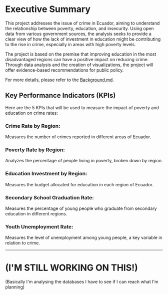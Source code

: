 # Executive Summary
This project addresses the issue of crime in Ecuador, aiming to understand the relationship between poverty, education, and insecurity. Using open data from various government sources, the analysis seeks to provide a clear view of how the lack of investment in education might be contributing to the rise in crime, especially in areas with high poverty levels.

The project is based on the premise that improving education in the most disadvantaged regions can have a positive impact on reducing crime. Through data analysis and the creation of visualizations, the project will offer evidence-based recommendations for public policy.

For more details, please refer to the [Background.md](Background.md).

## Key Performance Indicators (KPIs)
Here are the 5 KPIs that will be used to measure the impact of poverty and education on crime rates:

### Crime Rate by Region:
Measures the number of crimes reported in different areas of Ecuador.
### Poverty Rate by Region:
Analyzes the percentage of people living in poverty, broken down by region.
### Education Investment by Region:
Measures the budget allocated for education in each region of Ecuador.
### Secondary School Graduation Rate:
Measures the percentage of young people who graduate from secondary education in different regions.
### Youth Unemployment Rate:
Measures the level of unemployment among young people, a key variable in relation to crime.

---
# (I'M STILL WORKING ON THIS!)
(Basically I'm analysing the databases I have to see if I can reach what I'm planning)
